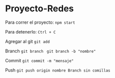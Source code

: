 # Proyecto-Redes

Para correr el proyecto:
```npm start```


Para detenerlo:
```Ctrl + C```

Agregar al git
```git add```

Branch
```git branch ```
```git branch -b "nombre"```

Commit 
```git commit -m "mensaje"```

Push
```git push origin nombre Branch sin comillas```
